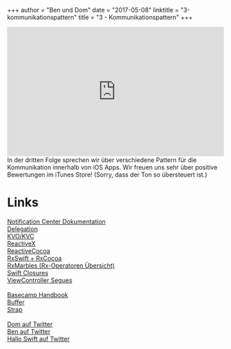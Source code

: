 +++
author = "Ben und Dom"
date = "2017-05-08"
linktitle = "3-kommunikationspattern"
title = "3 - Kommunikationspattern"
+++

<iframe width="100%" height="300" scrolling="no" frameborder="no" src="https://w.soundcloud.com/player/?url=https%3A//api.soundcloud.com/tracks/321458013&amp;auto_play=false&amp;hide_related=true&amp;show_comments=true&amp;show_user=true&amp;show_reposts=false&amp;visual=true"></iframe>

<br>
In der dritten Folge sprechen wir über verschiedene Pattern für die Kommunikation innerhalb von iOS Apps. Wir freuen uns sehr über positive Bewertungen im iTunes Store!
(Sorry, dass der Ton so übersteuert ist.)

Links
========

[Notification Center Dokumentation](https://developer.apple.com/reference/foundation/notificationcenter)<br>
[Delegation](https://developer.apple.com/library/content/documentation/General/Conceptual/DevPedia-CocoaCore/Delegation.html)<br>
[KVO/KVC](http://www.appcoda.com/understanding-key-value-observing-coding/)<br>
[ReactiveX](http://reactivex.io)<br>
[ReactiveCocoa](https://github.com/ReactiveCocoa/ReactiveCocoa)<br>
[RxSwift + RxCocoa](https://github.com/ReactiveX/RxSwift)<br>
[RxMarbles (Rx-Operatoren Übersicht)](http://rxmarbles.com)<br>
[Swift Closures](http://fuckingswiftblocksyntax.com)<br>
[ViewController Segues](https://developer.apple.com/library/content/featuredarticles/ViewControllerPGforiPhoneOS/UsingSegues.html)<br>
<br>
[Basecamp Handbook](https://github.com/basecamp/handbook)<br>
[Buffer](https://buffer.com/transparency)<br>
[Strap](https://github.com/MikeMcQuaid/strap)<br>
<br>
[Dom auf Twitter](https://twitter.com/swiftpainless)<br>
[Ben auf Twitter](https://twitter.com/benchr)<br>
[Hallo Swift auf Twitter](https://twitter.com/hallo_swift)<br>
<br>